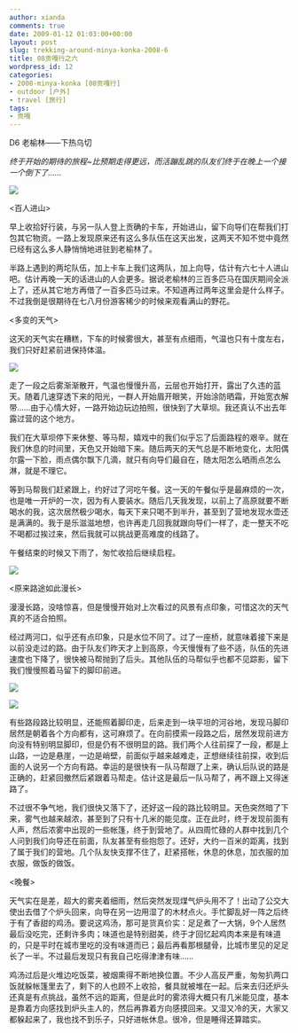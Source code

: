 ```yaml
---
author: xianda
comments: true
date: 2009-01-12 01:03:00+00:00
layout: post
slug: trekking-around-minya-konka-2008-6
title: 08贡嘎行之六
wordpress_id: 12
categories:
- 2008-minya-konka [08贡嘎行]
- outdoor [户外]
- travel [旅行]
tags:
- 贡嘎
---
```


D6 老榆林——下热乌切



_终于开始的期待的旅程~比预期走得更远，而活蹦乱跳的队友们终于在晚上一个接一个倒下了……_



![](http://fwve8w.blu.livefilestore.com/y1pg6IbivWFK3PyF0lYws0EsKsTiD6wFIoppVRIMw7yA1TRSxT4LlMt0VzO0CdO_Rgi4t14dlmzroc/DSC_1272.JPG)



<百人进山>



早上收拾好行装，与另一队人登上贡确的卡车，开始进山，留下向导们在帮我们打包其它物资。一路上发现原来还有这么多队伍在这天出发，这两天不知不觉中竟然已经有这么多人静悄悄地进驻到老榆林了。



半路上遇到的两坨队伍，加上卡车上我们这两队，加上向导，估计有六七十人进山吧。估计再晚一天的话进山的人会更多。据说老榆林的三百多匹马在国庆期间全派上了，还从其它地方再借了一百多匹马过来。不知道再过两年这里会是什么样子。不过我倒是很期待在七八月份游客稀少的时候来观看满山的野花。

<!-- more -->

<多变的天气>



这天的天气实在糟糕，下车的时候雾很大，甚至有点细雨，气温也只有十度左右，我们只好赶紧前进保持体温。



![](http://fwve8w.blu.livefilestore.com/y1pKd0K7eD61JzVh6NLwwZOjjbYjBcjqDYbAb6sp2BJn-tiT8GvLCqypdeyXGA2UdjVe1uX_7jS6b2CaYxBOJXsQA/DSC_1270.jpg)



走了一段之后雾渐渐散开，气温也慢慢升高，云层也开始打开，露出了久违的蓝天。随着几速穿透下来的阳光，一群人开始眉开眼笑，开始涂防晒霜，开始宽衣解带……由于心情大好，一路开始边玩边拍照，很快到了大草坝。我还真认不出去年露过营的这个地方。



我们在大草坝停下来休整、等马帮，嬉戏中的我们似乎忘了后面路程的艰辛。就在我们休息的时间里，天色又开始暗下来。随后两天的天气总是不断地变化，太阳偶尔露一下脸，雨点偶尔飘下几滴，就只有向导们最自在，随太阳怎么晒雨点怎么淋，就是不理它。



等到马帮我们赶紧跟上，约好过了河吃午餐。这一天的午餐似乎是最麻烦的一次，也是唯一开炉的一次，因为有人要装水。随后几天我发现，以前上了高原就要不断喝水的我，这次居然极少喝水，每天下来只喝不到半升，甚至到了营地发现水壶还是满满的。我于是乐滋滋地想，也许再走几回我就跟向导们一样了，走一整天不吃不喝都过挨过来，然后我就可以挑战更高难度的线路了。



午餐结束的时候又下雨了，匆忙收拾后继续启程。



![](http://fwve8w.blu.livefilestore.com/y1p-eDBK52sLwshEQ--9Ks0L-D9QdLpO-A6SeymHUpC9LXUp25UM2uumdN3LYzm6RIsKDo03EqKKR4/DSC_1321.jpg)



<原来路途如此漫长>



漫漫长路，没啥惊喜，但是慢慢开始对上次看过的风景有点印象，可惜这次的天气真的不适合拍照。



经过两河口，似乎还有点印象，只是水位不同了。过了一座桥，就意味着接下来是以前没走过的路。由于队友们昨天才上到高原，今天慢慢有了些不适，队伍的先进速度也下降了，很快被马帮抛到了后头。其他队伍的马帮似乎也都不见踪影，留下我们慢慢照着马留下的脚印前进。



![](http://fwve8w.blu.livefilestore.com/y1p9bBVrElAwFu3ZerVBbp0SJd96QZ0PFgkO1eRxH8vihhYVIynRZSPq8G0xWjndFf5_vTKF8KoFEs/DSC_1336.jpg)



![](http://fwve8w.blu.livefilestore.com/y1pAftWxCeXnoC1-G9PxlevAHWG9GHVZqr4yc1ePcD3uYpQegcRDH110L4uuKze16itJoZvYU7dPy4/DSC_1342.jpg)



有些路段路比较明显，还能照着脚印走，后来走到一块平坦的河谷地，发现马脚印居然是朝着各个方向都有，这可麻烦了。在向前摸索一段路之后，居然发现前进方向没有特别明显脚印，但是仍有不很明显的路。我们两个人往前探了一段，都是上山路，一边是悬崖，一边是峭壁，前面似乎越来越难走，正想继续往前探，收到后面的人说另一个方向有路。幸运的是很快有一队马帮跟了上来，确认后队说的路是正确的，赶紧回撤然后紧跟着马帮走。估计这是最后一队马帮了，再不跟上又得迷路了。



不过很不争气地，我们很快又落下了，还好这一段的路比较明显。天色突然暗了下来，雾气也越来越浓，甚至到了只有十几米的能见度。正在此时，终于发现前面有人声，然后浓雾中出现的一些帐篷，终于到营地了。从四周忙碌的人群中找到几个人问到我们向导还在前面，队友甚至有些抱怨了。还好，大约一百米的距离，找到了属于我们的营地。几个队友快支撑不住了，赶紧搭帐，休息的休息，加衣服的加衣服，做饭的做饭。



<晚餐>



天气实在是差，超大的雾夹着细雨，然后突然发现煤气炉头用不了！出动了公交大使出去借了个炉头回来，向导在另一边用湿了的木材点火。手忙脚乱好一阵之后终于有了香甜的鸡汤。要说这鸡汤，那可是货真价实：足足煮了一大锅，9个人居然最后没吃完，还剩许多肉；味道也是特别甜美，终于才回忆起鸡肉本来是有味道的，只是平时在城市里吃的没有味道而已；最后再看那根腿骨，比城市里见的足足长了一半。不过最后发现只有我自己吃得津津有味……



鸡汤过后是火堆边吃饭菜，被烟熏得不断地换位置。不少人高反严重，匆匆扒两口饭就躲帐篷里去了，剩下的人也顾不上收拾，餐具就被堆在一起。后来去归还炉头还真是有点挑战，虽然不远的距离，但是此时的雾浓得大概只有几米能见度，基本是靠着方向感找到炉头主人的，然后再靠着方向感摸回来。又湿又冷的天，大家又都躲起来了，我也找不到乐子，只好进帐休息。很冷，但是睡得还算踏实。
